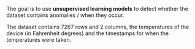 The goal is to use **unsupervised learning models** to detect whether the dataset contains anomalies / when they occur.

The dataset contains 7267 rows and 2 columns, the temperatures of the device (in Fahrenheit degrees) and the timestamps for when the temperatures were taken.

